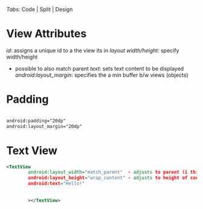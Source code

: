_Tabs_: Code | Split | Design 
# View Attributes

_id_: assigns a unique id to a the view its in 
_layout width/height_: specify width/height
- possible to also match parent 
_text_: sets text content to be displayed 
_android:layout_margin_: specifies the a min buffer b/w views (objects)

# Padding
```XML

android:padding="20dp"
android:layout_margin="20dp"

```

# Text View
```XMl
<TextView
		android:layout_width="match_parent"  - adjusts to parent (i think the canvas in general)
		android:layout_height="wrap_content" - adjusts to height of content
		android:text="Hello!"
		
		  
		></TextView>
		
```
